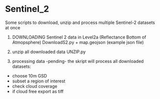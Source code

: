 # Sentinel_2
Some scripts to download, unzip and process multiple Sentinel-2 datasets at once

1. DOWNLOADING Sentinel 2 data in Level2a (Reflectance Bottom of Atmopsphere)
DownloadS2.py + map.geojson (example json file)

2. unzip all downloaded data
UNZIP.py

3. processing data -pending-
the skript will process all downloaded datasets:
- choose 10m GSD
- subset a region of interest
- check cloud coverage
- if cloud free export as tiff
